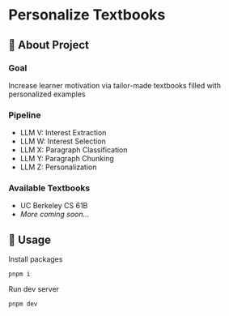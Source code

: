 # Personalize Textbooks

## 🚀 About Project

### Goal
Increase learner motivation via tailor-made textbooks filled with personalized examples

### Pipeline
- LLM V: Interest Extraction
- LLM W: Interest Selection
- LLM X: Paragraph Classification
- LLM Y: Paragraph Chunking
- LLM Z: Personalization

### Available Textbooks
- UC Berkeley CS 61B
- *More coming soon...*

## 🤖 Usage

Install packages
```
pnpm i
```

Run dev server
```
pnpm dev
```

